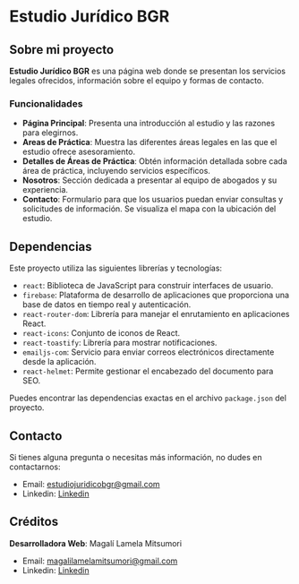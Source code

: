 # Estudio Jurídico BGR


## Sobre mi proyecto

**Estudio Jurídico BGR** es una página web donde se presentan los servicios legales ofrecidos, información sobre el equipo y formas de contacto.

### Funcionalidades

- **Página Principal**: Presenta una introducción al estudio y las razones para elegirnos.
- **Areas de Práctica**: Muestra las diferentes áreas legales en las que el estudio ofrece asesoramiento.
- **Detalles de Áreas de Práctica**: Obtén información detallada sobre cada área de práctica, incluyendo servicios específicos.
- **Nosotros**: Sección dedicada a presentar al equipo de abogados y su experiencia.
- **Contacto**: Formulario para que los usuarios puedan enviar consultas y solicitudes de información. Se visualiza el mapa con la ubicación del estudio.

 
 ## Dependencias

Este proyecto utiliza las siguientes librerías y tecnologías:

- `react`: Biblioteca de JavaScript para construir interfaces de usuario.
- `firebase`: Plataforma de desarrollo de aplicaciones que proporciona una base de datos en tiempo real y autenticación.
- `react-router-dom`: Librería para manejar el enrutamiento en aplicaciones React.
- `react-icons`: Conjunto de iconos de React.
- `react-toastify`: Librería para mostrar notificaciones.
- `emailjs-com`: Servicio para enviar correos electrónicos directamente desde la aplicación.
- `react-helmet`: Permite gestionar el encabezado del documento para SEO.

Puedes encontrar las dependencias exactas en el archivo `package.json` del proyecto.


## Contacto

Si tienes alguna pregunta o necesitas más información, no dudes en contactarnos:

- Email: estudiojuridicobgr@gmail.com
- Linkedin: <a href="https://www.linkedin.com/company/berraondo-galarza-rocha-estudio-jur%C3%ADdico"> Linkedin </a> 



## Créditos

**Desarrolladora Web**: Magalí Lamela Mitsumori
  -  Email: magalilamelamitsumori@gmail.com
  - Linkedin: <a href="https://www.linkedin.com/in/magali-lamela-mitsumori/"> Linkedin </a> 
